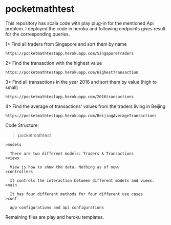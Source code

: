 # pocketmathtest

This repository has scala code with play plug-in for the mentioned Api problem. I deployed the code in heroku and following endpoints gives result for the corresponding queries.

1> Find all traders from Singapore and sort them by name
    
    https://pocketmathtestapp.herokuapp.com/SingaporeTraders
2> Find the transaction with the highest value

    https://pocketmathtestapp.herokuapp.com/HighestTransaction
3> Find all transactions in the year 2016 and sort them by value (high to small)

    https://pocketmathtestapp.herokuapp.com/2016transactions
4> Find the average of transactions' values from the traders living in Beijing

    https://pocketmathtestapp.herokuapp.com/BeijingAverageTransactions
    
Code Structure:

  >pocketmathtest
  
    >models
    
      There are two different models: Traders & Transactions
    >views
    
      View is how to show the data. Nothing as of now.
    >controllers
    
      It controls the interaction between different models and views.
    >main
    
      It has four different methods for four different use cases
    >conf
    
      app configurations and api configurations
      
  Remaining files are play and heroku templates.
      
